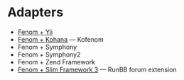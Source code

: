 Adapters
========

* [Fenom + Yii](https://bitbucket.org/RSol/rfenomviewrender)
* [Fenom + Kohana](https://github.com/2bj/kofenom) — Kofenom
* Fenom + Symphony
* Fenom + Symphony2
* Fenom + Zend Framework
* [Fenom + Slim Framework 3](https://github.com/runcmf/runbb-ext-renderer) — RunBB forum extension  
